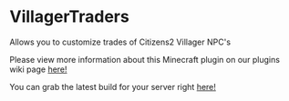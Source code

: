 # VillagerTraders
Allows you to customize trades of Citizens2 Villager NPC's

Please view more information about this Minecraft plugin on our plugins wiki page [here!](https://github.com/Burchard36/VillagerTraders/wiki/Welcome-to-our-wiki!)

You can grab the latest build for your server right [here!](https://github.com/Burchard36/VillagerTraders/releases)
